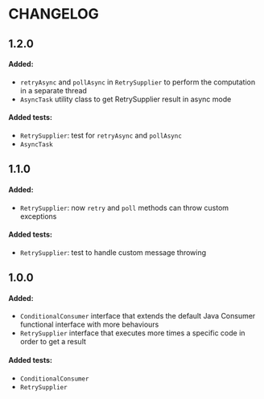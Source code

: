 # CHANGELOG

## 1.2.0

#### Added:

- ```retryAsync``` and ```pollAsync``` in ```RetrySupplier``` to perform the computation in a separate thread
- ```AsyncTask``` utility class to get RetrySupplier result in async mode

#### Added tests:

- ```RetrySupplier```: test for ```retryAsync``` and ```pollAsync```
- ```AsyncTask```


## 1.1.0

#### Added:

- ```RetrySupplier```: now ```retry``` and ```poll``` methods can throw custom exceptions

#### Added tests:

- ```RetrySupplier```: test to handle custom message throwing


## 1.0.0

#### Added:

- ```ConditionalConsumer``` interface that extends the default Java Consumer functional interface with more behaviours
- ```RetrySupplier``` interface that executes more times a specific code in order to get a result

#### Added tests:

- ```ConditionalConsumer```
- ```RetrySupplier```
